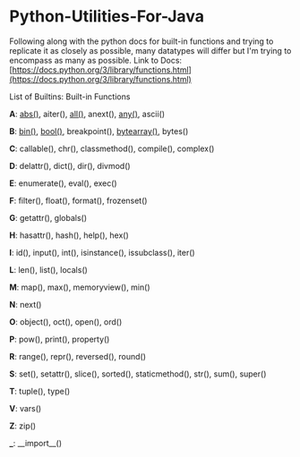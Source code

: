 # Python-Utilities-For-Java

Following along with the python docs for built-in functions and trying to replicate it as closely as possible, many datatypes will differ but I'm trying to encompass as many as possible.
Link to Docs: [https://docs.python.org/3/library/functions.html](https://docs.python.org/3/library/functions.html)

List of Builtins: 
Built-in Functions

**A**: 
[abs()](https://github.com/A-G0D/Python-Utilities-For-Java/blob/main/Utilities.java#L15-L30),
aiter(),
[all()](https://github.com/A-G0D/Python-Utilities-For-Java/blob/main/Utilities.java#L31-L42),
anext(),
[any()](https://github.com/A-G0D/Python-Utilities-For-Java/blob/main/Utilities.java#L43-L53),
ascii()

**B**: 
[bin()](https://github.com/A-G0D/Python-Utilities-For-Java/blob/main/Utilities.java#L56-L69),
[bool()](https://github.com/A-G0D/Python-Utilities-For-Java/blob/main/Utilities.java#L70-L86),
breakpoint(),
[bytearray()](https://github.com/A-G0D/Python-Utilities-For-Java/blob/main/Utilities.java#L87-L124),
bytes()

**C**: 
callable(),
chr(),
classmethod(),
compile(),
complex()

**D**: 
delattr(),
dict(),
dir(),
divmod()

**E**: 
enumerate(),
eval(),
exec()

**F**: 
filter(),
float(),
format(),
frozenset()

**G**: 
getattr(),
globals()

**H**: 
hasattr(),
hash(),
help(),
hex()

**I**: 
id(),
input(),
int(),
isinstance(),
issubclass(),
iter()

**L**: 
len(),
list(),
locals()

**M**: 
map(),
max(),
memoryview(),
min()

**N**: 
next()

**O**: 
object(),
oct(),
open(),
ord()

**P**: 
pow(),
print(),
property()

**R**: 
range(),
repr(),
reversed(),
round()

**S**: 
set(),
setattr(),
slice(),
sorted(),
staticmethod(),
str(),
sum(),
super()

**T**: 
tuple(),
type()

**V**: 
vars()

**Z**: 
zip()

**_**: 
\_\_import\_\_()
